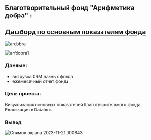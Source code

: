 ## Благотворительный фонд "Арифметика добра" :
## [Дашборд по основным показателям фонда](https://datalens.yandex/bd1n8gm2t1pg0)
![ardobra](https://github.com/Elenavasko/Project-/assets/130385210/7be9827c-9ee6-4d48-ab11-7b683ef338fa)

![arfdobra1](https://github.com/Elenavasko/Project-/assets/130385210/4c45aa20-4484-44e4-b276-e2f7d2f553f1)
### Данные:
- выгрузка CRM данных фонда
- ежемесячный отчет фонда
### Цель проекта:
Визуализация основных показателей благотворительного фонда. Реализация в Datalens
### Вывод
![Снимок экрана 2023-11-21 000843](https://github.com/Elenavasko/Project-/assets/130385210/fea742aa-ea02-4da3-94d1-fa3e633b28e8)

